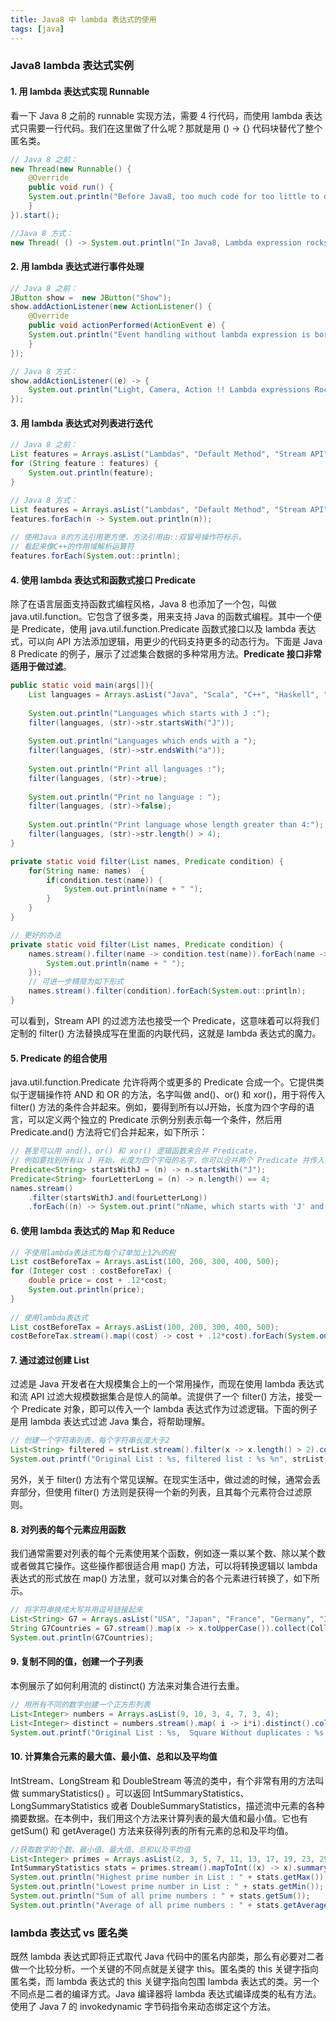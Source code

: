 ```yaml
---
title: Java8 中 lambda 表达式的使用
tags: [java]
---
```


### Java8 lambda 表达式实例

#### 1. 用 lambda 表达式实现 Runnable

看一下 Java 8 之前的 runnable 实现方法，需要 4 行代码，而使用 lambda 表达式只需要一行代码。我们在这里做了什么呢？那就是用 () -> {} 代码块替代了整个匿名类。

```java
// Java 8 之前：
new Thread(new Runnable() {
    @Override
    public void run() {
    System.out.println("Before Java8, too much code for too little to do");
    }
}).start();

//Java 8 方式：
new Thread( () -> System.out.println("In Java8, Lambda expression rocks !!") ).start();
```

#### 2. 用 lambda 表达式进行事件处理

````java
// Java 8 之前：
JButton show =  new JButton("Show");
show.addActionListener(new ActionListener() {
    @Override
    public void actionPerformed(ActionEvent e) {
    System.out.println("Event handling without lambda expression is boring");
    }
});

// Java 8 方式：
show.addActionListener((e) -> {
    System.out.println("Light, Camera, Action !! Lambda expressions Rocks");
});
````

#### 3. 用 lambda 表达式对列表进行迭代

```java
// Java 8 之前：
List features = Arrays.asList("Lambdas", "Default Method", "Stream API", "Date and Time API");
for (String feature : features) {
    System.out.println(feature);
}

// Java 8 方式：
List features = Arrays.asList("Lambdas", "Default Method", "Stream API", "Date and Time API");
features.forEach(n -> System.out.println(n));
 
// 使用Java 8的方法引用更方便，方法引用由::双冒号操作符标示，
// 看起来像C++的作用域解析运算符
features.forEach(System.out::println);
```

#### 4. 使用 lambda 表达式和函数式接口 Predicate

除了在语言层面支持函数式编程风格，Java 8 也添加了一个包，叫做 java.util.function。它包含了很多类，用来支持 Java 的函数式编程。其中一个便是 Predicate，使用 java.util.function.Predicate 函数式接口以及 lambda 表达式，可以向 API 方法添加逻辑，用更少的代码支持更多的动态行为。下面是 Java 8 Predicate 的例子，展示了过滤集合数据的多种常用方法。**Predicate 接口非常适用于做过滤**。

```java
public static void main(args[]){
    List languages = Arrays.asList("Java", "Scala", "C++", "Haskell", "Lisp");
 
    System.out.println("Languages which starts with J :");
    filter(languages, (str)->str.startsWith("J"));
 
    System.out.println("Languages which ends with a ");
    filter(languages, (str)->str.endsWith("a"));
 
    System.out.println("Print all languages :");
    filter(languages, (str)->true);
 
    System.out.println("Print no language : ");
    filter(languages, (str)->false);
 
    System.out.println("Print language whose length greater than 4:");
    filter(languages, (str)->str.length() > 4);
}

private static void filter(List names, Predicate condition) {
    for(String name: names)  {
        if(condition.test(name)) {
            System.out.println(name + " ");
        }
    }
}

// 更好的办法
private static void filter(List names, Predicate condition) {
    names.stream().filter(name -> condition.test(name)).forEach(name -> {
        System.out.println(name + " ");
    });
    // 可进一步精简为如下形式
    names.stream().filter(condition).forEach(System.out::println);
}
```

可以看到，Stream API 的过滤方法也接受一个 Predicate，这意味着可以将我们定制的 filter() 方法替换成写在里面的内联代码，这就是 lambda 表达式的魔力。

#### 5. Predicate 的组合使用

java.util.function.Predicate 允许将两个或更多的 Predicate 合成一个。它提供类似于逻辑操作符 AND 和 OR 的方法，名字叫做 and()、or() 和 xor()，用于将传入 filter() 方法的条件合并起来。例如，要得到所有以J开始，长度为四个字母的语言，可以定义两个独立的 Predicate 示例分别表示每一个条件，然后用  Predicate.and() 方法将它们合并起来，如下所示：

```java
// 甚至可以用 and()、or() 和 xor() 逻辑函数来合并 Predicate，
// 例如要找到所有以 J 开始，长度为四个字母的名字，你可以合并两个 Predicate 并传入
Predicate<String> startsWithJ = (n) -> n.startsWith("J");
Predicate<String> fourLetterLong = (n) -> n.length() == 4;
names.stream()
    .filter(startsWithJ.and(fourLetterLong))
    .forEach((n) -> System.out.print("nName, which starts with 'J' and four letter long is : " + n));
```

#### 6. 使用 lambda 表达式的 Map 和 Reduce

```java
// 不使用lambda表达式为每个订单加上12%的税
List costBeforeTax = Arrays.asList(100, 200, 300, 400, 500);
for (Integer cost : costBeforeTax) {
    double price = cost + .12*cost;
    System.out.println(price);
}
 
// 使用lambda表达式
List costBeforeTax = Arrays.asList(100, 200, 300, 400, 500);
costBeforeTax.stream().map((cost) -> cost + .12*cost).forEach(System.out::println);
```

#### 7. 通过滤过创建 List

过滤是 Java 开发者在大规模集合上的一个常用操作，而现在使用 lambda 表达式和流 API 过滤大规模数据集合是惊人的简单。流提供了一个 filter() 方法，接受一个 Predicate 对象，即可以传入一个 lambda 表达式作为过滤逻辑。下面的例子是用 lambda 表达式过滤 Java 集合，将帮助理解。

```java
// 创建一个字符串列表，每个字符串长度大于2
List<String> filtered = strList.stream().filter(x -> x.length() > 2).collect(Collectors.toList());
System.out.printf("Original List : %s, filtered list : %s %n", strList, filtered);
```

另外，关于 filter() 方法有个常见误解。在现实生活中，做过滤的时候，通常会丢弃部分，但使用 filter() 方法则是获得一个新的列表，且其每个元素符合过滤原则。

#### 8. 对列表的每个元素应用函数

我们通常需要对列表的每个元素使用某个函数，例如逐一乘以某个数、除以某个数或者做其它操作。这些操作都很适合用 map() 方法，可以将转换逻辑以 lambda 表达式的形式放在 map() 方法里，就可以对集合的各个元素进行转换了，如下所示。

```java
// 将字符串换成大写并用逗号链接起来
List<String> G7 = Arrays.asList("USA", "Japan", "France", "Germany", "Italy", "U.K.","Canada");
String G7Countries = G7.stream().map(x -> x.toUpperCase()).collect(Collectors.joining(", "));
System.out.println(G7Countries);
```

#### 9. 复制不同的值，创建一个子列表

本例展示了如何利用流的 distinct() 方法来对集合进行去重。

```java
// 用所有不同的数字创建一个正方形列表
List<Integer> numbers = Arrays.asList(9, 10, 3, 4, 7, 3, 4);
List<Integer> distinct = numbers.stream().map( i -> i*i).distinct().collect(Collectors.toList());
System.out.printf("Original List : %s,  Square Without duplicates : %s %n", numbers, distinct);
```

#### 10. 计算集合元素的最大值、最小值、总和以及平均值

IntStream、LongStream 和 DoubleStream 等流的类中，有个非常有用的方法叫做 summaryStatistics() 。可以返回 IntSummaryStatistics、LongSummaryStatistics 或者 DoubleSummaryStatistics，描述流中元素的各种摘要数据。在本例中，我们用这个方法来计算列表的最大值和最小值。它也有 getSum() 和 getAverage() 方法来获得列表的所有元素的总和及平均值。

```java
//获取数字的个数、最小值、最大值、总和以及平均值
List<Integer> primes = Arrays.asList(2, 3, 5, 7, 11, 13, 17, 19, 23, 29);
IntSummaryStatistics stats = primes.stream().mapToInt((x) -> x).summaryStatistics();
System.out.println("Highest prime number in List : " + stats.getMax());
System.out.println("Lowest prime number in List : " + stats.getMin());
System.out.println("Sum of all prime numbers : " + stats.getSum());
System.out.println("Average of all prime numbers : " + stats.getAverage());
```

### lambda 表达式 vs 匿名类

 既然 lambda 表达式即将正式取代 Java 代码中的匿名内部类，那么有必要对二者做一个比较分析。一个关键的不同点就是关键字 this。匿名类的 this 关键字指向匿名类，而 lambda 表达式的 this 关键字指向包围 lambda 表达式的类。另一个不同点是二者的编译方式。Java 编译器将 lambda 表达式编译成类的私有方法。使用了 Java 7 的 invokedynamic 字节码指令来动态绑定这个方法。

